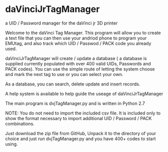 # daVinciJrTagManager
a UID / Password manager for the daVinci jr 3D printer

Welcome to the daVinci Tag Manager.  This program will allow you
to create a text file that you can then use your andriod phone to program your
EMUtag, and also track which UID / Passwod / PACK code you already used.

daVinciJrTagManager will create / update a database ( a database is supplied currently
populated with over 400 valid UIDs, Passwords and PACK codes).  You can use the simple
route of letting the system choose and mark the next tag to use or you can select your own.

As a database, you can search, delete update and insert records.

A help system is available to help guide the useage of daVinciJrTagManager

The main program is dvjTagManager.py and is written in Python 2.7

NOTE:  You do not need to import the included csv file.  It is included only to show the format
necessary to import additional UID / Password / PACK combinations.  

Just download the zip file from GitHub, Unpack it to the directory of your choice and
just run dvjTagManager.py and you have 400+ codes to start using.
